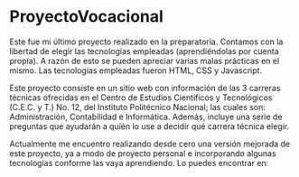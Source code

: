 # ProyectoVocacional
Este fue mi último proyecto realizado en la preparatoria. Contamos con la libertad de elegir las tecnologías empleadas (aprendiéndolas por cuenta propia). A razón de esto se pueden apreciar varias malas prácticas en el mismo. Las tecnologías empleadas fueron HTML, CSS y Javascript.

Este proyecto consiste en un sitio web con información de las 3 carreras técnicas ofrecidas en el Centro de Estudios Científicos y Tecnológicos (C.E.C. y T.) No. 12, del Instituto Politécnico Nacional; las cuales son: Administración, Contabilidad e Informática. Además, incluye una serie de preguntas que ayudarán a quién lo use a decidir qué carrera técnica elegir.

Actualmente me encuentro realizando desde cero una versión mejorada de este proyecto, ya a modo de proyecto personal e incorporando algunas tecnologías conforme las vaya aprendiendo.
Lo puedes encontrar en: 
